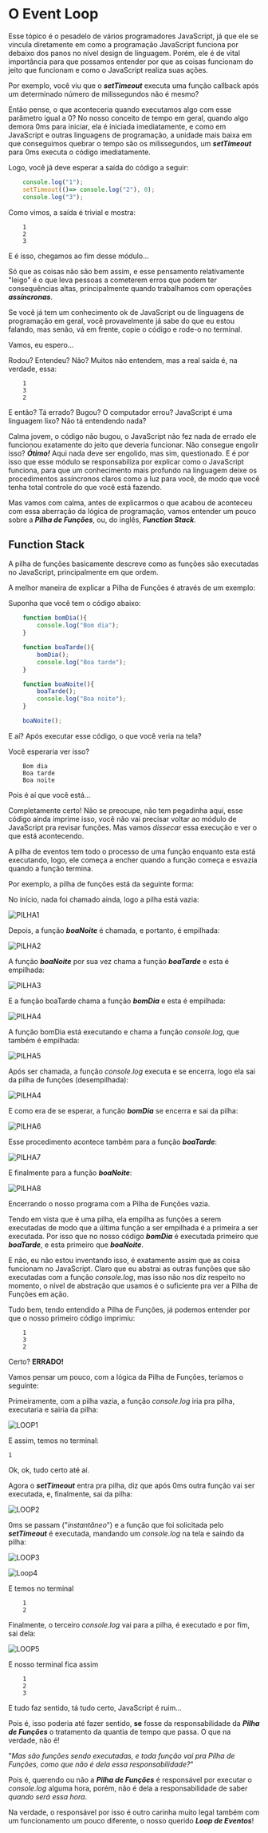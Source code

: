 # O Event Loop

Esse tópico é o pesadelo de vários programadores JavaScript, já que ele se vincula diretamente em como a programação JavaScript funciona por debaixo dos panos no nível design de linguagem. Porém, ele é de vital importância para que possamos entender por que as coisas funcionam do jeito que funcionam e como o JavaScript realiza suas ações.

Por exemplo, você viu que o ***setTimeout*** executa uma função callback após um determinado número de milissegundos não é mesmo?

Então pense, o que aconteceria quando executamos algo com esse parâmetro igual a 0? No nosso conceito de tempo em geral, quando algo demora 0ms para iniciar, ela é iniciada imediatamente, e como em JavaScript e outras linguagens de programação, a unidade mais baixa em que conseguimos quebrar o tempo são os milissegundos, um ***setTimeout*** para 0ms executa o código imediatamente.

Logo, você já deve esperar a saída do código a seguir:

```JavaScript
	console.log("1");
	setTimeout(()=> console.log("2"), 0);
	console.log("3");
```
Como vimos, a saída é trivial e mostra:
```
	1
	2
	3
```

E é isso, chegamos ao fim desse módulo... 

Só que as coisas não são bem assim, e esse pensamento relativamente "leigo" é o que leva pessoas a cometerem erros que podem ter consequências altas, principalmente quando trabalhamos com operações ***assíncronas***.

Se você já tem um conhecimento ok de JavaScript ou de linguagens de programação em geral, você provavelmente já sabe do que eu estou falando, mas senão, vá em frente, copie o código e rode-o no terminal.

Vamos, eu espero...

Rodou? Entendeu? Não? Muitos não entendem, mas a real saída é, na verdade, essa:

		1
		3
		2

E então? Tá errado? Bugou? O computador errou? JavaScript é uma linguagem lixo? Não tá entendendo nada?

Calma jovem, o código não bugou, o JavaScript não fez nada de errado ele funcionou exatamente do jeito que deveria funcionar. Não consegue engolir isso? ***Ótimo!*** Aqui nada deve ser engolido, mas sim, questionado. E é por isso que esse módulo se responsabiliza por explicar como o JavaScript funciona, para que um conhecimento mais profundo na linguagem deixe os procedimentos assíncronos claros como a luz para você, de modo que você tenha total controle do que você está fazendo.


Mas vamos com calma, antes de explicarmos o que acabou de aconteceu com essa aberração da lógica de programação, vamos entender um pouco sobre a ***Pilha de Funções***, ou, do inglês, ***Function Stack***.

## Function Stack

A pilha de funções basicamente descreve como as funções são executadas no JavaScript, principalmente em que ordem.

A melhor maneira de explicar a Pilha de Funções é através de um exemplo:

Suponha que você tem o código abaixo:

```JavaScript
	function bomDia(){
		console.log("Bom dia");
	}

	function boaTarde(){
		bomDia();
		console.log("Boa tarde");
	}

	function boaNoite(){
		boaTarde();
		console.log("Boa noite");
	}

	boaNoite();
```

E aí? Após executar esse código, o que você veria na tela?

Você esperaria ver isso?
	
		Bom dia
		Boa tarde
		Boa noite

Pois é aí que você está...

Completamente certo! Não se preocupe, não tem pegadinha aqui, esse código ainda imprime isso, você não vai precisar voltar ao módulo de JavaScript pra revisar funções. Mas vamos *dissecar* essa execução e ver o que está acontecendo.

A pilha de eventos tem todo o processo de uma função enquanto esta está executando, logo, ele começa a encher quando a função começa e esvazia quando a função termina.

Por exemplo, a pilha de funções está da seguinte forma:

No início, nada foi chamado ainda, logo a pilha está vazia:

![PILHA1](https://github.com/ceos-jr/Capacitacao-CEOS-4-JS-Assincrono/raw/master/.github/pilha1.png)

Depois, a função ***boaNoite*** é chamada, e portanto, é empilhada:

![PILHA2](https://github.com/ceos-jr/Capacitacao-CEOS-4-JS-Assincrono/raw/master/.github/pilha2.png)

A função ***boaNoite*** por sua vez chama a função ***boaTarde*** e esta é empilhada:

![PILHA3](https://github.com/ceos-jr/Capacitacao-CEOS-4-JS-Assincrono/raw/master/.github/pilha3.png)

E a função boaTarde chama a função ***bomDia*** e esta é empilhada:

![PILHA4](https://github.com/ceos-jr/Capacitacao-CEOS-4-JS-Assincrono/raw/master/.github/pilha4.png)

A função bomDia está executando e chama a função *console.log*, que também é empilhada:

![PILHA5](https://github.com/ceos-jr/Capacitacao-CEOS-4-JS-Assincrono/raw/master/.github/pilha5.png)

Após ser chamada, a função *console.log* executa e se encerra, logo ela sai da pilha de funções (desempilhada):

![PILHA4](https://github.com/ceos-jr/Capacitacao-CEOS-4-JS-Assincrono/raw/master/.github/pilha4.png)

E como era de se esperar, a função ***bomDia*** se encerra e sai da pilha:

![PILHA6](https://github.com/ceos-jr/Capacitacao-CEOS-4-JS-Assincrono/raw/master/.github/pilha6.png)

Esse procedimento acontece também para a função ***boaTarde***:

![PILHA7](https://github.com/ceos-jr/Capacitacao-CEOS-4-JS-Assincrono/raw/master/.github/pilha7.png)

E finalmente para a função ***boaNoite***:

![PILHA8](https://github.com/ceos-jr/Capacitacao-CEOS-4-JS-Assincrono/raw/master/.github/pilha8.png)

Encerrando o nosso programa com a Pilha de Funções vazia.

Tendo em vista que é uma pilha, ela empilha as funções a serem executadas de modo que a última função a ser empilhada é a primeira a ser executada. Por isso que no nosso código ***bomDia*** é executada primeiro que ***boaTarde***, e esta primeiro que ***boaNoite***.

E não, eu não estou inventando isso, é exatamente assim que as coisa funcionam no JavaScript. Claro que eu abstrai as outras funções que são executadas com a função *console.log*, mas isso não nos diz respeito no momento, o nível de abstração que usamos é o suficiente pra ver a Pilha de Funções em ação.

Tudo bem, tendo entendido a Pilha de Funções, já podemos entender por que o nosso primeiro código imprimiu:

		1
		3
		2

Certo? **ERRADO!**

Vamos pensar um pouco, com a lógica da Pilha de Funções, teríamos o seguinte:

Primeiramente, com a pilha vazia, a função *console.log* iria pra pilha, executaria e sairia da pilha:

![LOOP1](https://github.com/ceos-jr/Capacitacao-CEOS-4-JS-Assincrono/raw/master/.github/loop1.png)

E assim, temos no terminal:

	1

Ok, ok, tudo certo até aí.

Agora o ***setTimeout*** entra pra pilha, diz que após 0ms outra função vai ser executada, e, finalmente, sai da pilha:

![LOOP2](https://github.com/ceos-jr/Capacitacao-CEOS-4-JS-Assincrono/raw/master/.github/loop2.png)

0ms se passam ("*instantâneo*") e a função que foi solicitada pelo ***setTimeout*** é executada, mandando um *console.log* na tela e saindo da pilha:

![LOOP3](https://github.com/ceos-jr/Capacitacao-CEOS-4-JS-Assincrono/raw/master/.github/loop3.png)

![Loop4](https://github.com/ceos-jr/Capacitacao-CEOS-4-JS-Assincrono/raw/master/.github/loop4.png)

E temos no terminal

		1
		2

Finalmente, o terceiro *console.log* vai para a pilha, é executado e por fim, sai dela:

![LOOP5](https://github.com/ceos-jr/Capacitacao-CEOS-4-JS-Assincrono/raw/master/.github/loop5.png)

E nosso terminal fica assim

		1
		2
		3

E tudo faz sentido, tá tudo certo, JavaScript é ruim...

Pois é, isso poderia até fazer sentido, **se** fosse da responsabilidade da ***Pilha de Funções*** o tratamento da quantia de tempo que passa. O que na verdade, não é!

"*Mas são funções sendo executadas, e toda função vai pra Pilha de Funções, como que não é dela essa responsabilidade?*"

Pois é, querendo ou não  a ***Pilha de Funções*** é responsável por executar o *console.log* alguma hora, porém, não é dela a responsabilidade de saber *quando será essa hora*.

Na verdade, o responsável por isso é outro carinha muito legal também com um funcionamento um pouco diferente, o nosso querido ***Loop de Eventos***!
